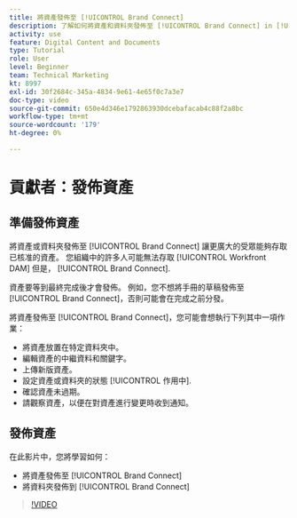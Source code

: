 ```yaml
---
title: 將資產發佈至 [!UICONTROL Brand Connect]
description: 了解如何將資產和資料夾發佈至 [!UICONTROL Brand Connect] in [!UICONTROL Workfront DAM].
activity: use
feature: Digital Content and Documents
type: Tutorial
role: User
level: Beginner
team: Technical Marketing
kt: 8997
exl-id: 30f2684c-345a-4834-9e61-4e65f0c7a3e7
doc-type: video
source-git-commit: 650e4d346e1792863930dcebafacab4c88f2a8bc
workflow-type: tm+mt
source-wordcount: '179'
ht-degree: 0%

---
```


# 貢獻者：發佈資產

## 準備發佈資產

將資產或資料夾發佈至 [!UICONTROL Brand Connect] 讓更廣大的受眾能夠存取已核准的資產。 您組織中的許多人可能無法存取 [!UICONTROL Workfront DAM] 但是， [!UICONTROL Brand Connect].

資產要等到最終完成後才會發佈。 例如，您不想將手冊的草稿發佈至 [!UICONTROL Brand Connect]，否則可能會在完成之前分發。

將資產發佈至 [!UICONTROL Brand Connect]，您可能會想執行下列其中一項作業：

* 將資產放置在特定資料夾中。
* 編輯資產的中繼資料和關鍵字。
* 上傳新版資產。
* 設定資產或資料夾的狀態 [!UICONTROL 作用中].
* 確認資產未過期。
* 請觀察資產，以便在對資產進行變更時收到通知。

## 發佈資產

在此影片中，您將學習如何：

* 將資產發佈至 [!UICONTROL Brand Connect]
* 將資料夾發佈到 [!UICONTROL Brand Connect]

>[!VIDEO](https://video.tv.adobe.com/v/335257/?quality=12&learn=on)
